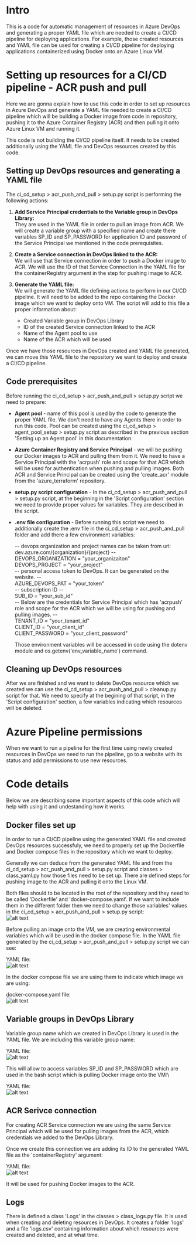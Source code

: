 # Intro
This is a code for automatic management of resources in Azure DevOps and generating a proper YAML file which are needed to create a CI/CD pipeline for deploying applications. For example, those created resources and YAML file can be used for creating a CI/CD pipeline for deploying applications containerized using Docker onto an Azure Linux VM.

# Setting up resources for a CI/CD pipeline - ACR push and pull
Here we are gonna explain how to use this code in order to set up resources in Azure DevOps and generate a YAML file needed to create a CI/CD pipeline which will be building a Docker image from code in repository, pushing it to the Azure Container Registry (ACR) and then pulling it onto Azure Linux VM and running it. 

This code is not building the CI/CD pipeline itself. It needs to be created additionally using the YAML file and DevOps resources created by this code.

## Setting up DevOps resources and generating a YAML file
The ci_cd_setup > acr_push_and_pull > setup.py script is performing the following actions:

1. **Add Service Principal credentials to the Variable group in DevOps Library:**\
They are used in the YAML file in order to pull an image from ACR. We will create a variable group with a specified name and create there variables SP_ID and SP_PASSWORD for application ID and password of the Service Principal we mentioned in the code prerequisites.

2. **Create a Service connection in DevOps linked to the ACR:**\
We will use that Service connection in order to push a Docker image to ACR. We will use the ID of that Service Connection in the YAML file for the containerRegistry argument in the step for pushing image to ACR.

3. **Generate the YAML file:**\
We will generate the YAML file defining actions to perform in our CI/CD pipeline. It will need to be added to the repo containing the Docker image which we want to deploy onto VM. The script will add to this file a proper information about:
    - Created Variable group in DevOps Library
    - ID of the created Service connection linked to the ACR
    - Name of the Agent pool to use
    - Name of the ACR which will be used

Once we have those resources in DevOps created and YAML file generated, we can move this YAML file to the repository we want to deploy and create a CI/CD pipeline. 

## Code prerequisites
Before running the ci_cd_setup > acr_push_and_pull > setup.py script we need to prepare:
- **Agent pool** - name of this pool is used by the code to generate the proper YAML file. We don't need to have any Agents there in order to run this code. Pool can be created using the ci_cd_setup > agent_pool_setup > setup.py script as described in the previous section 'Setting up an Agent pool' in this documentation.
- **Azure Container Registry and Service Principal** - we will be pushing our Docker images to ACR and pulling them from it. We need to have a Service Principal with the 'acrpush' role and scope for that ACR which will be used for authentication when pushing and pulling images. Both ACR and Service Principal can be created using the 'create_acr' module from the 'azure_terraform' repository.
- **setup.py script configuration** - In the ci_cd_setup > acr_push_and_pull > setup.py script, at the beginning in the 'Script configuration' section we need to provide proper values for variables. They are described in the script.
- **.env file configuration** - Before running this script we need to additionally create the .env file in the ci_cd_setup > acr_push_and_pull folder and add there a few environment variables:

    -- devops organization and project names can be taken from url: dev.azure.com/{organization}/{project} --\
    DEVOPS_ORGANIZATION = "your_organizaiton"\
    DEVOPS_PROJECT = "your_project"\
    -- personal access token to DevOps. It can be generated on the website. --\
    AZURE_DEVOPS_PAT = "your_token"\
    -- subscription ID --\
    SUB_ID = "your_sub_id"\
    -- Below are the credentials for Service Principal which has 'acrpush' role and scope for the ACR which we will be using for pushing and pulling images. --\
    TENANT_ID = "your_tenant_id"\
    CLIENT_ID = "your_client_id"\
    CLIENT_PASSWORD = "your_client_password"

    Those environment variables will be accessed in code using the dotenv module and os.getenv('env_variable_name') command.

## Cleaning up DevOps resources
After we are finished and we want to delete DevOps resource which we created we can use the ci_cd_setup > acr_push_and_pull > cleanup.py script for that. We need to specify at the begining of that script, in the 'Script configuration' section, a few variables indicating which resources will be deleted.

# Azure Pipeline permissions
When we want to run a pipeline for the first time using newly created resources in DevOps we need to run the pipeline, go to a website with its status and add permissions to use new resources.

# Code details
Below we are describing some important aspects of this code which will help with using it and undestanding how it works.

## Docker files set up
In order to run a CI/CD pipeline using the generated YAML file and created DevOps resources successfuly, we need to properly set up the Dockerfile and Docker compose files in the repository which we want to deploy.

Generally we can deduce from the generated YAML file and from the ci_cd_setup > acr_push_and_pull > setup.py script and classes > class_yaml.py how those files need to be set up. There are defined steps for pushing image to the ACR and pulling it onto the Linux VM.

Both files should to be located in the root of the repository and they need to be called 'Dockerfile' and 'docker-compose.yaml'. If we want to include them in the different folder then we need to change those variables' values in the ci_cd_setup > acr_push_and_pull > setup.py script:\
![alt text](images/image6.png)

Before pulling an image onto the VM, we are creating environmental variables which will be used in the docker compose file. In the YAML file generated by the ci_cd_setup > acr_push_and_pull > setup.py script we can see:

YAML file:\
![alt text](images/image3.png)

In the docker compose file we are using them to indicate which image we are using:

docker-compose.yaml file:\
![alt text](images/image4.png)

## Variable groups in DevOps Library
Variable group name which we created in DevOps Library is used in the YAML file. We are including this variable group name:

YAML file:\
![alt text](images/image1.png)

This will allow to access variables SP_ID and SP_PASSWORD which are used in the bash script which is pulling Docker image onto the VM:\

YAML file:\
![alt text](images/image2.png)

## ACR Serivce connection
For creating ACR Service connection we are using the same Service Principal which will be used for pulling images from the ACR, which credentials we added to the DevOps Library.

Once we create this connection we are adding its ID to the generated YAML file as the 'containerRegistry' argument:

YAML file:\
![alt text](images/image5.png)

It will be used for pushing Docker images to the ACR.

## Logs
There is defined a class 'Logs' in the classes > class_logs.py file. It is used when creating and deleting resources in DevOps. It creates a folder 'logs' and a file 'logs.csv' containing information about which resources were created and deleted, and at what time.